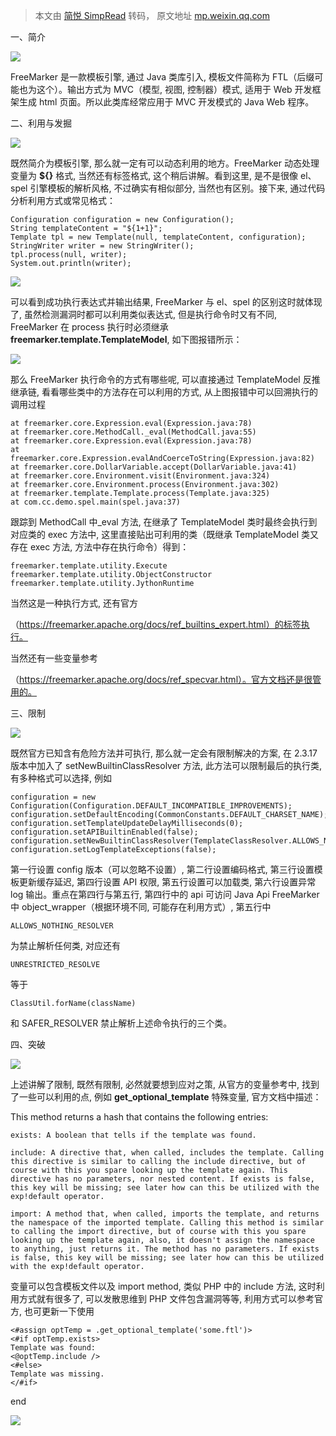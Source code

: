 > 本文由 [简悦 SimpRead](http://ksria.com/simpread/) 转码， 原文地址 [mp.weixin.qq.com](https://mp.weixin.qq.com/s/wkixsXKHXZREHPqmhxFp9g)

一、简介

![](https://mmbiz.qpic.cn/sz_mmbiz_png/LFO9ZDGBVzx8o8TaWYPTDChFEpgt5Mo01VLHrmyFP4ERZ25kGuA4iaYz8fMjAoOeUQUu0biakaBS02otCr8rmycg/640?wx_fmt=png)

FreeMarker 是一款模板引擎, 通过 Java 类库引入, 模板文件简称为 FTL（后缀可能也为这个）。输出方式为 MVC（模型, 视图, 控制器）模式, 适用于 Web 开发框架生成 html 页面。所以此类库经常应用于 MVC 开发模式的 Java Web 程序。  

二、利用与发掘

![](https://mmbiz.qpic.cn/sz_mmbiz_png/LFO9ZDGBVzx8o8TaWYPTDChFEpgt5Mo01VLHrmyFP4ERZ25kGuA4iaYz8fMjAoOeUQUu0biakaBS02otCr8rmycg/640?wx_fmt=png)

既然简介为模板引擎, 那么就一定有可以动态利用的地方。FreeMarker 动态处理变量为 **${}** 格式, 当然还有标签格式, 这个稍后讲解。看到这里, 是不是很像 el、spel 引擎模板的解析风格, 不过确实有相似部分, 当然也有区别。接下来, 通过代码分析利用方式或常见格式：  

```
Configuration configuration = new Configuration();
String templateContent = "${1+1}";
Template tpl = new Template(null, templateContent, configuration);
StringWriter writer = new StringWriter();
tpl.process(null, writer);
System.out.println(writer);
```

![](https://mmbiz.qpic.cn/mmbiz_png/RXib24CCXQ08ECUozE6jHDVe5pz9Nz1d5rNvESauibiaUibElTWHoQyshKMjZdF1h2Sc9CmfCJAOOFl59NiaA8G3B9Q/640?wx_fmt=png)

可以看到成功执行表达式并输出结果, FreeMarker 与 el、spel 的区别这时就体现了, 虽然检测漏洞时都可以利用类似表达式, 但是执行命令时又有不同, FreeMarker 在 process 执行时必须继承 **freemarker.template.TemplateModel**, 如下图报错所示：

![](https://mmbiz.qpic.cn/mmbiz_png/RXib24CCXQ08ECUozE6jHDVe5pz9Nz1d5FaWz9yajD6qbHBAJ79IHpWjn1ayiabzJWeBAicgHjTQC6DeomXicvZJmg/640?wx_fmt=png)

那么 FreeMarker 执行命令的方式有哪些呢, 可以直接通过 TemplateModel 反推继承链, 看看哪些类中的方法存在可以利用的方式, 从上图报错中可以回溯执行的调用过程

```
at freemarker.core.Expression.eval(Expression.java:78)
at freemarker.core.MethodCall._eval(MethodCall.java:55)
at freemarker.core.Expression.eval(Expression.java:78)
at freemarker.core.Expression.evalAndCoerceToString(Expression.java:82)
at freemarker.core.DollarVariable.accept(DollarVariable.java:41)
at freemarker.core.Environment.visit(Environment.java:324)
at freemarker.core.Environment.process(Environment.java:302)
at freemarker.template.Template.process(Template.java:325)
at com.cc.demo.spel.main(spel.java:37)
```

跟踪到 MethodCall 中_eval 方法, 在继承了 TemplateModel 类时最终会执行到对应类的 exec 方法中, 这里直接贴出可利用的类（既继承 TemplateModel 类又存在 exec 方法, 方法中存在执行命令）得到：

```
freemarker.template.utility.Execute
freemarker.template.utility.ObjectConstructor
freemarker.template.utility.JythonRuntime
```

当然这是一种执行方式, 还有官方

（https://freemarker.apache.org/docs/ref_builtins_expert.html）的标签执行。

当然还有一些变量参考

（https://freemarker.apache.org/docs/ref_specvar.html）。官方文档还是很管用的。  

三、限制

![](https://mmbiz.qpic.cn/sz_mmbiz_png/LFO9ZDGBVzx8o8TaWYPTDChFEpgt5Mo01VLHrmyFP4ERZ25kGuA4iaYz8fMjAoOeUQUu0biakaBS02otCr8rmycg/640?wx_fmt=png)

既然官方已知含有危险方法并可执行, 那么就一定会有限制解决的方案, 在 2.3.17 版本中加入了 setNewBuiltinClassResolver 方法, 此方法可以限制最后的执行类, 有多种格式可以选择, 例如

```
configuration = new Configuration(Configuration.DEFAULT_INCOMPATIBLE_IMPROVEMENTS);
configuration.setDefaultEncoding(CommonConstants.DEFAULT_CHARSET_NAME);
configuration.setTemplateUpdateDelayMilliseconds(0);
configuration.setAPIBuiltinEnabled(false);
configuration.setNewBuiltinClassResolver(TemplateClassResolver.ALLOWS_NOTHING_RESOLVER);
configuration.setLogTemplateExceptions(false);
```

第一行设置 config 版本（可以忽略不设置）, 第二行设置编码格式, 第三行设置模板更新缓存延迟, 第四行设置 API 权限, 第五行设置可以加载类, 第六行设置异常 log 输出。重点在第四行与第五行, 第四行中的 api 可访问 Java Api FreeMarker 中 object_wrapper（根据环境不同, 可能存在利用方式）, 第五行中

```
ALLOWS_NOTHING_RESOLVER
```

为禁止解析任何类, 对应还有  

```
UNRESTRICTED_RESOLVE
```

等于

```
ClassUtil.forName(className)
```

和 SAFER_RESOLVER 禁止解析上述命令执行的三个类。

四、突破

![](https://mmbiz.qpic.cn/sz_mmbiz_png/LFO9ZDGBVzx8o8TaWYPTDChFEpgt5Mo01VLHrmyFP4ERZ25kGuA4iaYz8fMjAoOeUQUu0biakaBS02otCr8rmycg/640?wx_fmt=png)

上述讲解了限制, 既然有限制, 必然就要想到应对之策, 从官方的变量参考中, 找到了一些可以利用的点, 例如 **get_optional_template** 特殊变量, 官方文档中描述：

This method returns a hash that contains the following entries:

```
exists: A boolean that tells if the template was found.
```

```
include: A directive that, when called, includes the template. Calling this directive is similar to calling the include directive, but of course with this you spare looking up the template again. This directive has no parameters, nor nested content. If exists is false, this key will be missing; see later how can this be utilized with the exp!default operator.
```

```
import: A method that, when called, imports the template, and returns the namespace of the imported template. Calling this method is similar to calling the import directive, but of course with this you spare looking up the template again, also, it doesn't assign the namespace to anything, just returns it. The method has no parameters. If exists is false, this key will be missing; see later how can this be utilized with the exp!default operator.
```

变量可以包含模板文件以及 import method, 类似 PHP 中的 include 方法, 这时利用方式就有很多了, 可以发散思维到 PHP 文件包含漏洞等等, 利用方式可以参考官方, 也可更新一下使用

```
<#assign optTemp = .get_optional_template('some.ftl')>
<#if optTemp.exists>
Template was found:
<@optTemp.include />
<#else>
Template was missing.
</#if>
```

end

  

![](https://mmbiz.qpic.cn/mmbiz_png/RXib24CCXQ0icgJnwz55vaCiatpsqriaW2GZ7rRw3kbvpDFicsKcLcp9Q7tYiaMwLANvcHAoByTiaGaus4HBukgfIXt9g/640?wx_fmt=png)